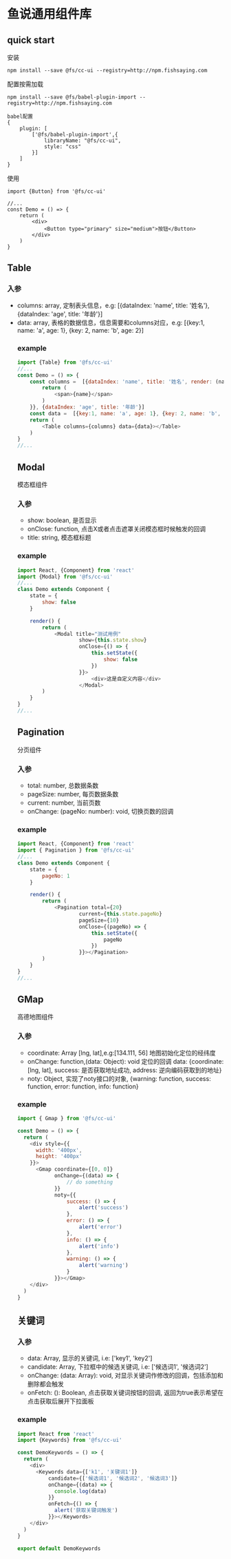 # 鱼说通用组件库

## quick start
安装
```
npm install --save @fs/cc-ui --registry=http://npm.fishsaying.com
```
配置按需加载
```
npm install --save @fs/babel-plugin-import --registry=http://npm.fishsaying.com
```
 
```
babel配置
{
    plugin: [
        ['@fs/babel-plugin-import',{
            libraryName: "@fs/cc-ui",
            style: "css"
        }]
    ]
}
```

使用
```
import {Button} from '@fs/cc-ui'

//...
const Demo = () => {
    return (
        <div>
            <Button type="primary" size="medium">按钮</Button>
        </div>
    )
}
```


## Table
### 入参
* columns: array<object>, 定制表头信息，e.g: [{dataIndex: 'name', title: '姓名'}, {dataIndex: 'age', title: '年龄'}]
* data: array<object>, 表格的数据信息，信息需要和columns对应，e.g: [{key:1, name: 'a', age: 1}, {key: 2, name: 'b', age: 2}]

### example
```javascript
import {Table} from '@fs/cc-ui'
//...
const Demo = () => {
    const columns =  [{dataIndex: 'name', title: '姓名', render: (name) => {
        return (
            <span>{name}</span>
        )
    }}, {dataIndex: 'age', title: '年龄'}]
    const data =  [{key:1, name: 'a', age: 1}, {key: 2, name: 'b', age: 2}]
    return (
        <Table columns={columns} data={data}></Table>
    )
}
//...
```

## Modal
模态框组件
### 入参
* show: boolean, 是否显示
* onClose: function, 点击X或者点击遮罩关闭模态框时候触发的回调
* title: string, 模态框标题

### example
```javascript
import React, {Component} from 'react'
import {Modal} from '@fs/cc-ui'
//...
class Demo extends Component {
    state = {
        show: false
    }

    render() {
        return (
            <Modal title="测试用例"
                    show={this.state.show}
                    onClose={() => {
                        this.setState({
                            show: false
                        })
                    }}>
                        <div>这是自定义内容</div>
                    </Modal>
        )
    }
}
//...
```

## Pagination
分页组件

### 入参
* total: number, 总数据条数
* pageSize: number, 每页数据条数
* current: number, 当前页数
* onChange: (pageNo: number): void, 切换页数的回调

### example
```javascript
import React, {Component} from 'react'
import { Pagination } from '@fs/cc-ui'
//...
class Demo extends Component {
    state = {
        pageNo: 1
    }

    render() {
        return (
            <Pagination total={20}
                    current={this.state.pageNo}
                    pageSize={10}
                    onClose={(pageNo) => {
                        this.setState({
                            pageNo
                        })
                    }}></Pagination>
        )
    }
}
//...
```

## GMap
高德地图组件

### 入参
* coordinate: Array [lng, lat],e.g:[134.111, 56] 地图初始化定位的经纬度
* onChange: function,(data: Object): void 定位的回调 data: {coordinate: [lng, lat], success: 是否获取地址成功, address: 逆向编码获取到的地址}
* noty: Object, 实现了noty接口的对象, {warning: function, success: function, error: function, info: function}

### example

```javascript
import { Gmap } from '@fs/cc-ui'

const Demo = () => {
  return (
    <div style={{
      width: '400px',
      height: '400px'
    }}>
      <Gmap coordinate={[0, 0]}
            onChange={(data) => {
                // do something
            }}
            noty={{
                success: () => {
                    alert('success')
                },
                error: () => {
                    alert('error')
                },
                info: () => {
                    alert('info')
                },
                warning: () => {
                    alert('warning')
                }
            }}></Gmap>
    </div>
  )
}
```

## 关键词

### 入参
* data: Array<String>, 显示的关键词, i.e: ['key1', 'key2']
* candidate: Array<String>, 下拉框中的候选关键词, i.e: ['候选词1', '候选词2']
* onChange: (data: Array<String>): void, 对显示关键词作修改的回调，包括添加和删除都会触发
* onFetch: (): Boolean, 点击获取关键词按钮的回调, 返回为true表示希望在点击获取后展开下拉面板

### example

```javascript
import React from 'react'
import {Keywords} from '@fs/cc-ui'

const DemoKeywords = () => {
  return (
    <div>
      <Keywords data={['k1', '关键词1']}
          candidate={['候选词1', '候选词2', '候选词3']}
          onChange={(data) => {
            console.log(data)
          }}
          onFetch={() => {
            alert('获取关键词触发')
          }}></Keywords>
    </div>
  )
}

export default DemoKeywords
```